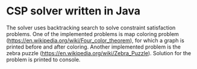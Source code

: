 # CSP solver written in Java
The solver uses backtracking search to solve constraint satisfaction problems. 
One of the implemented problems is map coloring problem (https://en.wikipedia.org/wiki/Four_color_theorem), for which a graph is printed before and after coloring.
Another implemented problem is the zebra puzzle (https://en.wikipedia.org/wiki/Zebra_Puzzle). Solution for the problem is printed to console.
